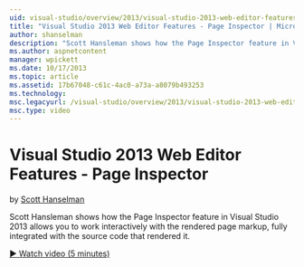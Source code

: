 ```yaml
---
uid: visual-studio/overview/2013/visual-studio-2013-web-editor-features-page-inspector
title: "Visual Studio 2013 Web Editor Features - Page Inspector | Microsoft Docs"
author: shanselman
description: "Scott Hansleman shows how the Page Inspector feature in Visual Studio 2013 allows you to work interactively with the rendered page markup, fully integrated w..."
ms.author: aspnetcontent
manager: wpickett
ms.date: 10/17/2013
ms.topic: article
ms.assetid: 17b67048-c61c-4ac0-a73a-a8079b493253
ms.technology: 
msc.legacyurl: /visual-studio/overview/2013/visual-studio-2013-web-editor-features-page-inspector
msc.type: video
---
```

Visual Studio 2013 Web Editor Features - Page Inspector
====================
by [Scott Hanselman](https://github.com/shanselman)

Scott Hansleman shows how the Page Inspector feature in Visual Studio 2013 allows you to work interactively with the rendered page markup, fully integrated with the source code that rendered it.

[&#9654; Watch video (5 minutes)](https://channel9.msdn.com/Blogs/ASP-NET-Site-Videos/visual-studio-2013-web-editor-features-page-inspector)

